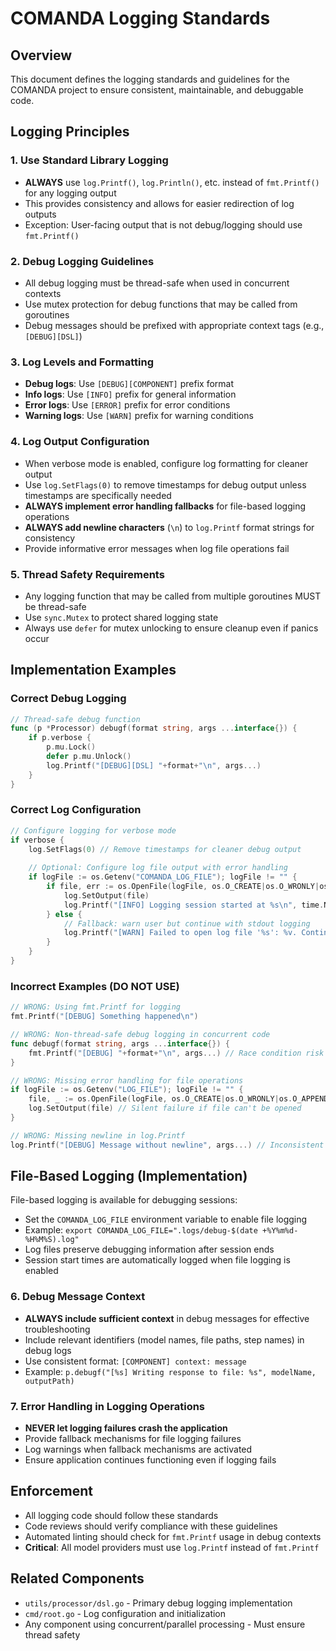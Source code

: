 # COMANDA Logging Standards

## Overview
This document defines the logging standards and guidelines for the COMANDA project to ensure consistent, maintainable, and debuggable code.

## Logging Principles

### 1. Use Standard Library Logging
- **ALWAYS** use `log.Printf()`, `log.Println()`, etc. instead of `fmt.Printf()` for any logging output
- This provides consistency and allows for easier redirection of log outputs
- Exception: User-facing output that is not debug/logging should use `fmt.Printf()`

### 2. Debug Logging Guidelines
- All debug logging must be thread-safe when used in concurrent contexts
- Use mutex protection for debug functions that may be called from goroutines
- Debug messages should be prefixed with appropriate context tags (e.g., `[DEBUG][DSL]`)

### 3. Log Levels and Formatting
- **Debug logs**: Use `[DEBUG][COMPONENT]` prefix format
- **Info logs**: Use `[INFO]` prefix for general information
- **Error logs**: Use `[ERROR]` prefix for error conditions
- **Warning logs**: Use `[WARN]` prefix for warning conditions

### 4. Log Output Configuration
- When verbose mode is enabled, configure log formatting for cleaner output
- Use `log.SetFlags(0)` to remove timestamps for debug output unless timestamps are specifically needed
- **ALWAYS implement error handling fallbacks** for file-based logging operations
- **ALWAYS add newline characters** (`\n`) to `log.Printf` format strings for consistency
- Provide informative error messages when log file operations fail

### 5. Thread Safety Requirements
- Any logging function that may be called from multiple goroutines MUST be thread-safe
- Use `sync.Mutex` to protect shared logging state
- Always use `defer` for mutex unlocking to ensure cleanup even if panics occur

## Implementation Examples

### Correct Debug Logging
```go
// Thread-safe debug function
func (p *Processor) debugf(format string, args ...interface{}) {
    if p.verbose {
        p.mu.Lock()
        defer p.mu.Unlock()
        log.Printf("[DEBUG][DSL] "+format+"\n", args...)
    }
}
```

### Correct Log Configuration
```go
// Configure logging for verbose mode
if verbose {
    log.SetFlags(0) // Remove timestamps for cleaner debug output
    
    // Optional: Configure log file output with error handling
    if logFile := os.Getenv("COMANDA_LOG_FILE"); logFile != "" {
        if file, err := os.OpenFile(logFile, os.O_CREATE|os.O_WRONLY|os.O_APPEND, 0666); err == nil {
            log.SetOutput(file)
            log.Printf("[INFO] Logging session started at %s\n", time.Now().Format(time.RFC3339))
        } else {
            // Fallback: warn user but continue with stdout logging
            log.Printf("[WARN] Failed to open log file '%s': %v. Continuing with stdout logging.\n", logFile, err)
        }
    }
}
```

### Incorrect Examples (DO NOT USE)
```go
// WRONG: Using fmt.Printf for logging
fmt.Printf("[DEBUG] Something happened\n")

// WRONG: Non-thread-safe debug logging in concurrent code
func debugf(format string, args ...interface{}) {
    fmt.Printf("[DEBUG] "+format+"\n", args...) // Race condition risk
}

// WRONG: Missing error handling for file operations
if logFile := os.Getenv("LOG_FILE"); logFile != "" {
    file, _ := os.OpenFile(logFile, os.O_CREATE|os.O_WRONLY|os.O_APPEND, 0666)
    log.SetOutput(file) // Silent failure if file can't be opened
}

// WRONG: Missing newline in log.Printf
log.Printf("[DEBUG] Message without newline", args...) // Inconsistent formatting
```

## File-Based Logging (Implementation)
File-based logging is available for debugging sessions:
- Set the `COMANDA_LOG_FILE` environment variable to enable file logging
- Example: `export COMANDA_LOG_FILE=".logs/debug-$(date +%Y%m%d-%H%M%S).log"`
- Log files preserve debugging information after session ends
- Session start times are automatically logged when file logging is enabled

### 6. Debug Message Context
- **ALWAYS include sufficient context** in debug messages for effective troubleshooting
- Include relevant identifiers (model names, file paths, step names) in debug logs
- Use consistent format: `[COMPONENT] context: message`
- Example: `p.debugf("[%s] Writing response to file: %s", modelName, outputPath)`

### 7. Error Handling in Logging Operations
- **NEVER let logging failures crash the application**
- Provide fallback mechanisms for file logging failures
- Log warnings when fallback mechanisms are activated
- Ensure application continues functioning even if logging fails

## Enforcement
- All logging code should follow these standards
- Code reviews should verify compliance with these guidelines
- Automated linting should check for `fmt.Printf` usage in debug contexts
- **Critical**: All model providers must use `log.Printf` instead of `fmt.Printf`

## Related Components
- `utils/processor/dsl.go` - Primary debug logging implementation
- `cmd/root.go` - Log configuration and initialization
- Any component using concurrent/parallel processing - Must ensure thread safety